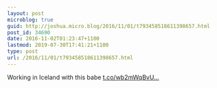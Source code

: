 ```yaml
---
layout: post
microblog: true
guid: http://joshua.micro.blog/2016/11/01/t793458518611398657.html
post_id: 34690
date: 2016-11-02T01:23:47+1100
lastmod: 2019-07-30T17:41:21+1100
type: post
url: /2016/11/01/t793458518611398657.html
---
```

Working in Iceland with this babe [t.co/wb2mWqBvU...](https://t.co/wb2mWqBvUv)
